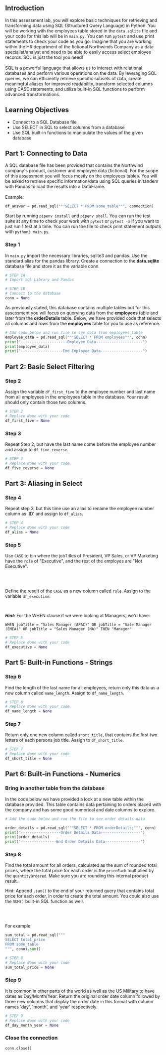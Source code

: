 ## Introduction

In this assessment lab, you will explore basic techniques for retrieving and transforming data using SQL (Structured Query Language) in Python. You will be working with the employees table stored in the `data.sqlite` file and your code for this lab will be in `main.py`. You can run `pytest` and use print statements to check your code as you go. Imagine that you are working within the HR department of the fictional Northwinds Company as a data specialist/analyst and need to be able to easily access select employee records. SQL is just the tool you need!
<br /><br />
SQL is a powerful language that allows us to interact with relational databases and perform various operations on the data. By leveraging SQL queries, we can efficiently retrieve specific subsets of data, create meaningful aliases for improved readability, transform selected columns using CASE statements, and utilize built-in SQL functions to perform advanced transformations.

## Learning Objectives

* Connect to a SQL Database file 
* Use SELECT in SQL to select columns from a database
* Use SQL built-in functions to manipulate the values of the given database

## Part 1: Connecting to Data

A SQL database file has been provided that contains the Northwind company's product, customer and employee data (fictional). For the scope of this assessment you will focus mostly on the employees tables. You will be asked to retrieve specific information/data using SQL queries in tandem with Pandas to load the results into a DataFrame.
<br /><br />
Example:

```python
df_answer = pd.read_sql("""SELECT * FROM some_table""", connection)
```

Start by running `pipenv install` and `pipenv shell`. You can run the test suite at any time to check your work with `pytest` or `pytest -x` if you want to just run 1 test at a time. You can run the file to check print statement outputs with `python3 main.py`.

### Step 1

In `main.py` import the necessary libraries, sqlite3 and pandas. Use the standard alias for the pandas library. Create a connection to the **data.sqlite** database file and store it as the variable conn.

```python
# STEP 1A
# Import SQL Library and Pandas

# STEP 1B
# Connect to the database
conn = None
```

As previously stated, this database contains multiple tables but for this assessment you will focus on querying data from the **employees** table and later from the **orderDetails** table. Below, we have provided code that selects all columns and rows from the **employees** table for you to use as reference.

```python
# Add code below and run file to see data from employees table
employee_data = pd.read_sql("""SELECT * FROM employees""", conn)
print("---------------------Employee Data---------------------")
print(employee_data)
print("-------------------End Employee Data-------------------")
```

## Part 2: Basic Select Filtering

### Step 2

Assign the variable `df_first_five` to the employee number and last name from all employees in the employees table in the database. Your result should only contain those two columns.

```python
# STEP 2
# Replace None with your code
df_first_five = None
```

### Step 3

Repeat Step 2, but have the last name come before the employee number and assign to `df_five_reverse`.

```python
# STEP 3
# Replace None with your code
df_five_reverse = None
```

## Part 3: Aliasing in Select

### Step 4

Repeat step 3, but this time use an alias to rename the employee number column as 'ID' and assign to `df_alias`.

```python
# STEP 4
# Replace None with your code
df_alias = None
```

### Step 5

Use `CASE` to bin where the jobTitles of President, VP Sales, or VP Marketing have the `role` of "Executive", and the rest of the employes are "Not Executive".

<br /><br />

Define the result of the `CASE` as a new column called `role`. Assign to  the variable `df_executive`.

<br />

***Hint:*** For the WHEN clause if we were looking at Managers, we'd have:

```
WHEN jobTitle = "Sales Manager (APAC)" OR jobTitle = "Sale Manager (EMEA)" OR jobTitle = "Sales Manager (NA)" THEN "Manager"
```

```python
# STEP 5
# Replace None with your code
df_executive = None
```

## Part 5: Built-in Functions - Strings

### Step 6

Find the length of the last name for all employees, return only this data as a new column called `name_length`. Assign to `df_name_length`.

```python
# STEP 6
# Replace None with your code
df_name_length = None
```

### Step 7

Return only one new column called `short_title`, that contains the first two letters of each persons job title. Assign to `df_short_title`.

```python
# STEP 7
# Replace None with your code
df_short_title = None
```

## Part 6: Built-in Functions - Numerics

### Bring in another table from the database

In the code below we have provided a look at a new table within the database provided. This table contains data pertaining to orders placed with the company and has some good numerical and date columns to explore.

```python
# Add the code below and run the file to see order details data

order_details = pd.read_sql("""SELECT * FROM orderDetails;""", conn)
print("------------------Order Details Data------------------")
print(order_details)
print("----------------End Order Details Data----------------")
```

### Step 8

Find the total amount for all orders, calculated as the sum of rounded total prices, where the total price for each order is the `priceEach` multiplied by the `quantityOrdered`. Make sure you are rounding this internal product result.

Hint: Append `.sum()` to the end of your returned query that contains total price for each order, in order to create the total amount. You could also use the `SUM()` built-in SQL function as well.

<br /><br />

For example:

```python
sum_total = pd.read_sql("""
SELECT total_price
FROM some_table
""", conn).sum()
```

```python
# STEP 8
# Replace None with your code
sum_total_price = None
```

### Step 9

It is common in other parts of the world as well as the US Military to have dates as Day/Month/Year. Return the original order date column followed by three new columns that display the order date in this format with column names 'day', 'month', and 'year' respectively.

```python
# STEP 9
# Replace None with your code
df_day_month_year = None
```

### Close the connection

```python
conn.close()
```